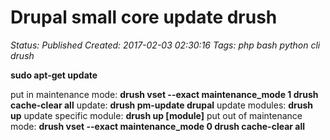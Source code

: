 # Drupal small core update drush

_Status: Published_
_Created: 2017-02-03 02:30:16_
_Tags: php bash python cli drush_

<b>sudo apt-get update</b>

put in maintenance mode:
<b>drush vset --exact maintenance_mode 1 drush cache-clear all</b>
update:
<b>drush pm-update drupal</b>
update modules:
<b>drush up</b>
update specific module:
<b>drush up [module]</b>
put out of maintenance mode:
<b>drush vset --exact maintenance_mode 0 drush cache-clear all </b>